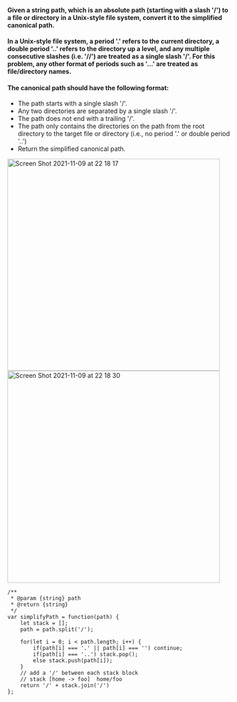 #### Given a string path, which is an absolute path (starting with a slash '/') to a file or directory in a Unix-style file system, convert it to the simplified canonical path.

#### In a Unix-style file system, a period '.' refers to the current directory, a double period '..' refers to the directory up a level, and any multiple consecutive slashes (i.e. '//') are treated as a single slash '/'. For this problem, any other format of periods such as '...' are treated as file/directory names.

#### The canonical path should have the following format:

- The path starts with a single slash '/'.
- Any two directories are separated by a single slash '/'.
- The path does not end with a trailing '/'.
- The path only contains the directories on the path from the root directory to the target file or directory (i.e., no period '.' or double period '..')
- Return the simplified canonical path.



 <img width="477" alt="Screen Shot 2021-11-09 at 22 18 17" src="https://user-images.githubusercontent.com/37787994/141054383-143f100b-8f65-42ac-878a-e30589bb4564.png">
<img width="477" alt="Screen Shot 2021-11-09 at 22 18 30" src="https://user-images.githubusercontent.com/37787994/141054401-3b73159d-23a7-4d6f-a89c-facfbc393d44.png">



```JS
/**
 * @param {string} path
 * @return {string}
 */
var simplifyPath = function(path) {
    let stack = [];
    path = path.split('/');
    
    for(let i = 0; i < path.length; i++) {
        if(path[i] === '.' || path[i] === '') continue;
        if(path[i] === '..') stack.pop();
        else stack.push(path[i]);
    }
    // add a '/' between each stack block
    // stack [home -> foo]  home/foo
    return '/' + stack.join('/')
};
```
